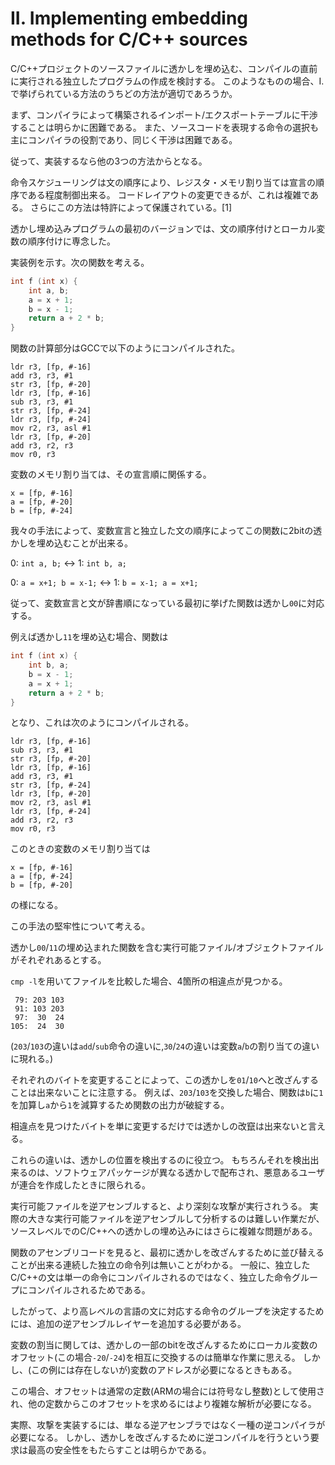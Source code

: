 # II. Implementing embedding methods for C/C++ sources

C/C++プロジェクトのソースファイルに透かしを埋め込む、コンパイルの直前に実行される独立したプログラムの作成を検討する。
このようなものの場合、I.で挙げられている方法のうちどの方法が適切であろうか。

まず、コンパイラによって構築されるインポート/エクスポートテーブルに干渉することは明らかに困難である。
また、ソースコードを表現する命令の選択も主にコンパイラの役割であり、同じく干渉は困難である。

従って、実装するなら他の3つの方法からとなる。

命令スケジューリングは文の順序により、レジスタ・メモリ割り当ては宣言の順序である程度制御出来る。
コードレイアウトの変更できるが、これは複雑である。
さらにこの方法は特許によって保護されている。[1]

透かし埋め込みプログラムの最初のバージョンでは、文の順序付けとローカル変数の順序付けに専念した。

実装例を示す。次の関数を考える。

```c
int f (int x) {
    int a, b;
    a = x + 1;
    b = x - 1;
    return a + 2 * b;
}
```

関数の計算部分はGCCで以下のようにコンパイルされた。

```
ldr r3, [fp, #-16]
add r3, r3, #1
str r3, [fp, #-20]
ldr r3, [fp, #-16]
sub r3, r3, #1
str r3, [fp, #-24]
ldr r3, [fp, #-24]
mov r2, r3, asl #1
ldr r3, [fp, #-20]
add r3, r2, r3
mov r0, r3
```

変数のメモリ割り当ては、その宣言順に関係する。

```
x = [fp, #-16]
a = [fp, #-20]
b = [fp, #-24]
```

我々の手法によって、変数宣言と独立した文の順序によってこの関数に2bitの透かしを埋め込むことが出来る。

0: `int a, b;` <-> 1: `int b, a;`

0: `a = x+1; b = x-1;` <-> 1: `b = x-1; a = x+1;`

従って、変数宣言と文が辞書順になっている最初に挙げた関数は透かし`00`に対応する。

例えば透かし`11`を埋め込む場合、関数は

```c
int f (int x) {
    int b, a;
    b = x - 1;
    a = x + 1;
    return a + 2 * b;
}
```

となり、これは次のようにコンパイルされる。

```
ldr r3, [fp, #-16]
sub r3, r3, #1
str r3, [fp, #-20]
ldr r3, [fp, #-16]
add r3, r3, #1
str r3, [fp, #-24]
ldr r3, [fp, #-20]
mov r2, r3, asl #1
ldr r3, [fp, #-24]
add r3, r2, r3
mov r0, r3
```

このときの変数のメモリ割り当ては

```
x = [fp, #-16]
a = [fp, #-24]
b = [fp, #-20]
```

の様になる。

この手法の堅牢性について考える。

透かし`00`/`11`の埋め込まれた関数を含む実行可能ファイル/オブジェクトファイルがそれぞれあるとする。

`cmp -l`を用いてファイルを比較した場合、4箇所の相違点が見つかる。

```
 79: 203 103
 91: 103 203
 97:  30  24
105:  24  30
```

(`203`/`103`の違いは`add`/`sub`命令の違いに,`30`/`24`の違いは変数`a`/`b`の割り当ての違いに現れる。)

それぞれのバイトを変更することによって、この透かしを`01`/`10`へと改ざんすることは出来ないことに注意する。
例えば、`203`/`103`を交換した場合、関数は`b`に`1`を加算し`a`から`1`を減算するため関数の出力が破綻する。

相違点を見つけたバイトを単に変更するだけでは透かしの改竄は出来ないと言える。

これらの違いは、透かしの位置を検出するのに役立つ。
もちろんそれを検出出来るのは、ソフトウェアパッケージが異なる透かしで配布され、悪意あるユーザが連合を作成したときに限られる。

実行可能ファイルを逆アセンブルすると、より深刻な攻撃が実行されうる。
実際の大きな実行可能ファイルを逆アセンブルして分析するのは難しい作業だが、ソースレベルでのC/C++への透かしの埋め込みにはさらに複雑な問題がある。

関数のアセンブリコードを見ると、最初に透かしを改ざんするために並び替えることが出来る連続した独立の命令列は無いことがわかる。
一般に、独立したC/C++の文は単一の命令にコンパイルされるのではなく、独立した命令グループにコンパイルされるためである。

したがって、より高レベルの言語の文に対応する命令のグループを決定するためには、追加の逆アセンブルレイヤーを追加する必要がある。

変数の割当に関しては、透かしの一部のbitを改ざんするためにローカル変数のオフセット(この場合`-20`/`-24`)を相互に交換するのは簡単な作業に思える。
しかし、(この例には存在しないが)変数のアドレスが必要になるときもある。

この場合、オフセットは通常の定数(ARMの場合には符号なし整数)として使用され、他の定数からこのオフセットを求めるにはより複雑な解析が必要になる。

実際、攻撃を実装するには、単なる逆アセンブラではなく一種の逆コンパイラが必要になる。
しかし、透かしを改ざんするために逆コンパイルを行うという要求は最高の安全性をもたらすことは明らかである。
